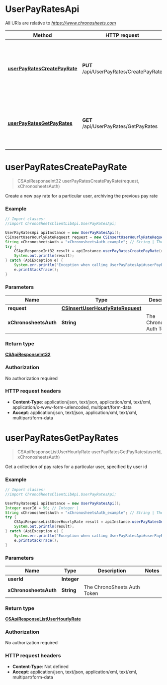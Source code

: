 # UserPayRatesApi

All URIs are relative to *https://www.chronosheets.com*

Method | HTTP request | Description
------------- | ------------- | -------------
[**userPayRatesCreatePayRate**](UserPayRatesApi.md#userPayRatesCreatePayRate) | **PUT** /api/UserPayRates/CreatePayRate | Create a new pay rate for a particular user, archiving the previous pay rate
[**userPayRatesGetPayRates**](UserPayRatesApi.md#userPayRatesGetPayRates) | **GET** /api/UserPayRates/GetPayRates | Get a collection of pay rates for a particular user, specified by user id


<a name="userPayRatesCreatePayRate"></a>
# **userPayRatesCreatePayRate**
> CSApiResponseInt32 userPayRatesCreatePayRate(request, xChronosheetsAuth)

Create a new pay rate for a particular user, archiving the previous pay rate

### Example
```java
// Import classes:
//import ChronoSheetsClientLibApi.UserPayRatesApi;

UserPayRatesApi apiInstance = new UserPayRatesApi();
CSInsertUserHourlyRateRequest request = new CSInsertUserHourlyRateRequest(); // CSInsertUserHourlyRateRequest | 
String xChronosheetsAuth = "xChronosheetsAuth_example"; // String | The ChronoSheets Auth Token
try {
    CSApiResponseInt32 result = apiInstance.userPayRatesCreatePayRate(request, xChronosheetsAuth);
    System.out.println(result);
} catch (ApiException e) {
    System.err.println("Exception when calling UserPayRatesApi#userPayRatesCreatePayRate");
    e.printStackTrace();
}
```

### Parameters

Name | Type | Description  | Notes
------------- | ------------- | ------------- | -------------
 **request** | [**CSInsertUserHourlyRateRequest**](CSInsertUserHourlyRateRequest.md)|  |
 **xChronosheetsAuth** | **String**| The ChronoSheets Auth Token |

### Return type

[**CSApiResponseInt32**](CSApiResponseInt32.md)

### Authorization

No authorization required

### HTTP request headers

 - **Content-Type**: application/json, text/json, application/xml, text/xml, application/x-www-form-urlencoded, multipart/form-data
 - **Accept**: application/json, text/json, application/xml, text/xml, multipart/form-data

<a name="userPayRatesGetPayRates"></a>
# **userPayRatesGetPayRates**
> CSApiResponseListUserHourlyRate userPayRatesGetPayRates(userId, xChronosheetsAuth)

Get a collection of pay rates for a particular user, specified by user id

### Example
```java
// Import classes:
//import ChronoSheetsClientLibApi.UserPayRatesApi;

UserPayRatesApi apiInstance = new UserPayRatesApi();
Integer userId = 56; // Integer | 
String xChronosheetsAuth = "xChronosheetsAuth_example"; // String | The ChronoSheets Auth Token
try {
    CSApiResponseListUserHourlyRate result = apiInstance.userPayRatesGetPayRates(userId, xChronosheetsAuth);
    System.out.println(result);
} catch (ApiException e) {
    System.err.println("Exception when calling UserPayRatesApi#userPayRatesGetPayRates");
    e.printStackTrace();
}
```

### Parameters

Name | Type | Description  | Notes
------------- | ------------- | ------------- | -------------
 **userId** | **Integer**|  |
 **xChronosheetsAuth** | **String**| The ChronoSheets Auth Token |

### Return type

[**CSApiResponseListUserHourlyRate**](CSApiResponseListUserHourlyRate.md)

### Authorization

No authorization required

### HTTP request headers

 - **Content-Type**: Not defined
 - **Accept**: application/json, text/json, application/xml, text/xml, multipart/form-data

